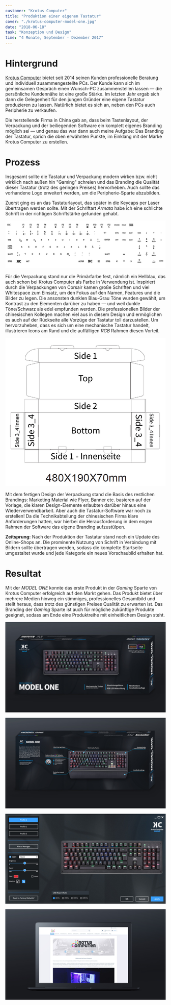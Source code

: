 ```yaml
---
customer: "Krotus Computer"
title: "Produktion einer eigenen Tastatur"
cover: "./krotus-computer-model-one.jpg"
date: "2018-06-18"
task: "Konzeption und Design"
time: "4 Monate, September - Dezember 2017"
---
```

# Hintergrund

[Krotus Computer](https://krotus-computer.de/) bietet seit 2014 seinen Kunden professionelle Beratung und individuell zusammengestellte PCs. Der Kunde kann sich im gemeinsamen Gespräch einen Wunsch-PC zusammenstellen lassen — die persönliche Kundennähe ist eine große Stärke. Im letzten Jahr ergab sich dann die Gelegenheit für den jungen Gründer eine eigene Tastatur produzieren zu lassen. Natürlich bietet es sich an, neben den PCs auch Peripherie zu verkaufen.

Die herstellende Firma in China gab an, dass beim Tastenlayout, der Verpackung und der beiliegenden Software ein komplett eigenes Branding möglich sei — und genau das war dann auch meine Aufgabe: Das Branding der Tastatur, sprich die oben erwähnten Punkte, im Einklang mit der Marke Krotus Computer zu erstellen.

# Prozess

Insgesamt sollte die Tastatur und Verpackung modern wirken bzw. nicht wirklich nach außen hin "Gaming" schreien und das Branding die Qualität dieser Tastatur (trotz des geringen Preises) hervorheben. Auch sollte das vorhandene Logo erweitert werden, um die Peripherie-Sparte abzubilden.

Zuerst ging es an das Tastaturlayout, das später in die Keycaps per Laser übertragen werden sollte. Mit der Schriftart *Armata* habe ich eine schlichte Schrift in der richtigen Schriftstärke gefunden gehabt.

![](./tastaturlayout.jpg)

Für die Verpackung stand nur die Primärfarbe fest, nämlich ein Hellblau, das auch schon bei Krotus Computer als Farbe in Verwendung ist. Inspiriert durch die Verpackungen von Corsair kamen große Schriften und viel Whitespace zum Einsatz, um den Fokus auf den Namen, Features und die Bilder zu legen. Die ansonsten dunklen Blau-Grau Töne wurden gewählt, um Kontrast zu den Elementen darüber zu haben — und weil dunkle Töne/Schwarz als edel empfunden werden. Die professionellen Bilder der chinesischen Kollegen machen viel aus in diesem Design und ermöglichen es auch auf der Rückseite alle Vorzüge der Tastatur toll darzustellen. Um hervorzuheben, dass es sich um eine mechanische Tastatur handelt, illustrieren Icons am Rand und die auffälligen *RGB* Rahmen diesen Vorteil.

![](./model-one-masse.png)

Mit dem fertigen Design der Verpackung stand die Basis des restlichen Brandings: Marketing Material wie Flyer, Banner etc. basieren auf der Vorlage, die klaren Design-Elemente erlaubten darüber hinaus eine Wiederverwendbarkeit. Aber auch die Tastatur-Software war noch zu erstellen! Da die Technikabteilung der chinesischen Firma klare Anforderungen hatten, war hierbei die Herausforderung in dem engen Rahmen der Software das eigene Branding aufzustülpen.

**Zeitsprung:** Nach der Produktion der Tastatur stand noch ein Update des Online-Shops an. Die prominente Nutzung von Schrift in Verbindung mit Bildern sollte übertragen werden, sodass die komplette Startseite umgestaltet wurde und jede Kategorie ein neues Vorschaubild erhalten hat.

# Resultat

Mit der *MODEL ONE* konnte das erste Produkt in der *Gaming* Sparte von Krotus Computer erfolgreich auf den Markt gehen. Das Produkt bietet über mehrere Medien hinweg ein stimmiges, professionelles Gesamtbild und stellt heraus, dass trotz des günstigen Preises Qualität zu erwarten ist. Das Branding der *Gaming* Sparte ist auch für mögliche zukünftige Produkte geeignet, sodass am Ende eine Produktreihe mit einheitlichem Design steht.

![](./model-one-verpackung-vorderseite.jpg)

![](./model-one-verpackung-rueckseite.jpg)

![](./model-one-software.jpg)

![](./krotus-computer-online-shop.jpg)